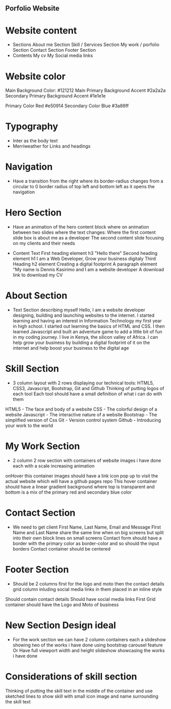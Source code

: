 ## Porfolio Website

# Website content 
- Sections
About me Section
Skill / Services Section
My work / porfolio Section
Contact Section
Footer Section
- Contents
My cv
My Social media links


# Website color
Main Background Color: #121212
Main Primary Background Accent #2a2a2a
Secondary Primary Background Accent #1e1e1e

Primary Color Red #e50914
Secondary Color Blue #3a86ff

# Typography
- Inter as the body text
- Merriweather for Links and headings

# Navigation
- Have a transition from the right where its border-radius changes from a circular to 0 border radius of top left and bottom left as it opens the navigation

# Hero Section

- Have an animation of the hero content block where on animation between two slides where the text changes:
Where the first content slide box is about me as a developer
The second content slide focusing on my clients and their needs

- Content Text
First heading element h3 "Hello there"
Second heading element h1 I am a Web Developer, Grow your business digitaly
Third Heading h2 element Creating a digital footprint 
A paragraph element "My name is Dennis Kasirimo and I am a website developer
A download link to download my CV

# About Section

- Text Section describing myself
Hello, I am a website developer designing, building and launching websites to the internet. I started learning and having an interest in Information Technology my first year in high school. I started out learning the basics of HTML and CSS. I then learned Javascript and built an adventure game to add a little bit of fun in my coding journey. I live in Kenya, the silicon valley of Africa. I can help grow your business by building a digital footprint of it on the internet and help boost your business to the digital age

# Skill Section

- 3 column layout with 2 rows displaying our technical tools: HTML5, CSS3, Javascript, Bootstrap, Git and Github
Thinking of putting logos of each tool
Each tool should have a small definition of what i can do with them

HTML5 - The face and body of a website
CSS - The colorful design of a website
Javascript - The interactive nature of a website
Bootstrap - The simplified version of Css
Git - Version control system
Github - Introducing your work to the world

# My Work Section

- 2 column 2 row section with containers of website images i have done each with a scale increasing animation

onHover this container images should have a link icon pop up to visit the actual website which will have a github pages repo
This hover container should have a linear gradient background where top is transparent and bottom is a mix of the primary red and secondary blue color

# Contact Section

- We need to get client First Name, Last Name, Email and Message
FIrst Name and Last Name share the same line when on big screens but split into their own block lines on small screens
Contact form should have a border with the primary color as border-color and so should the input borders
Contact container should be centered

# Footer Section

- Should be 2 columns first for the logo and moto then the contact details grid column inluding social media links in them placed in an inline style

Should contain contact details
Should have social media links
First Grid container should have the Logo and Moto of business


# New Section Design ideal

- For the work section we can have 2 column containers each a slideshow showing two of the works i have done using bootstrap carousel feature
Or Have  full viewport width and height slideshow showcasing the works i have done

# Considerations of skill section
Thinking of putting the skill text in the middle of the container and use sketched lines to show skill with small icon image and name surrounding the skill text